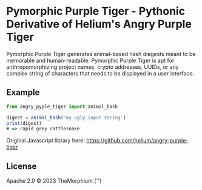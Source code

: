 # Pymorphic Purple Tiger - Pythonic Derivative of Helium's Angry Purple Tiger
Pymorphic Purple Tiger generates animal-based hash diegests meant to be memorable
and human-readable. Pymorphic Purple Tiger is apt for anthropomorphizing project
names, crypto addresses, UUIDs, or any complex string of characters that
needs to be displayed in a user interface.

## Example

```js
from angry_pyple_tiger import animal_hash

digest = animal_hash('my ugly input string')
print(digest)
# => rapid grey rattlesnake
```

Original Javascript library here: https://github.com/helium/angry-purple-tiger

## License
Apache 2.0 © 2023 TheMorphium ⟨™⟩

